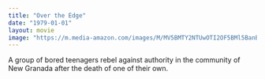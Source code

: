 ```yaml
---
title: "Over the Edge"
date: "1979-01-01"
layout: movie
image: "https://m.media-amazon.com/images/M/MV5BMTY2NTUwOTI2OF5BMl5BanBnXkFtZTgwMTE5MjMyMDE@._V1_SX300.jpg"
---
```


A group of bored teenagers rebel against authority in the community of New Granada after the death of one of their own.
